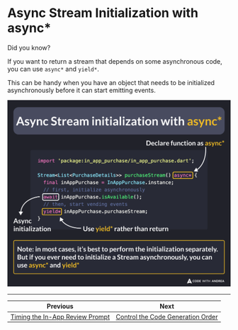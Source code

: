 # Async Stream Initialization with async*

Did you know?

If you want to return a stream that depends on some asynchronous code, you can use `async*` and `yield*`.

This can be handy when you have an object that needs to be initialized asynchronously before it can start emitting events.

![](192.png)

<!--
import 'package:in_app_purchase/in_app_purchase.dart';

Stream<List<PurchaseDetails>> purchaseStream() async* {
  final inAppPurchase = InAppPurchase.instance;
  // first, initialize asynchronously
  await inAppPurchase.isAvailable();
  // then, start vending events
  yield* inAppPurchase.purchaseStream;
}

Note: in most cases, it’s best to perform the initialization separately. But if you ever need to initialize a Stream asynchronously, you can use async* and yield*

-->

---


| Previous | Next |
| -------- | ---- |
| [Timing the In-App Review Prompt](../0191-timing-in-app-review-prompt/index.md) | [Control the Code Generation Order](../0193-control-codegen-order/index.md) |

<!-- TWITTER|https://x.com/biz84/status/1841128311163949163 -->
<!-- LINKEDIN|https://www.linkedin.com/posts/andreabizzotto_did-you-know-if-you-want-to-return-a-stream-activity-7246894142784434178-cYZ_ -->


